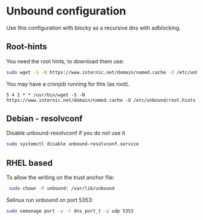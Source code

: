 # Unbound configuration

Use this configuration with blocky as a recursive dns with adblocking.

## Root-hints

You need the root hints, to download them use:

```sh
sudo wget -S -N https://www.internic.net/domain/named.cache -O /etc/unbound/root.hints
```

You may have a cronjob running for this (as root).

```cron
5 4 1 * * /usr/bin/wget -S -N https://www.internic.net/domain/named.cache -O /etc/unbound/root.hints
```

## Debian - resolvconf

Disable unbound-resolvconf if you do not use it

```sh
sudo systemctl disable unbound-resolvconf.service
```

## RHEL based

To allow the writing on the trust anchor file:

```sh
 sudo chown -R unbound: /var/lib/unbound
```

Selinux run unbound on port 5353:

```sh
sudo semanage port -a -t dns_port_t -p udp 5353
```
